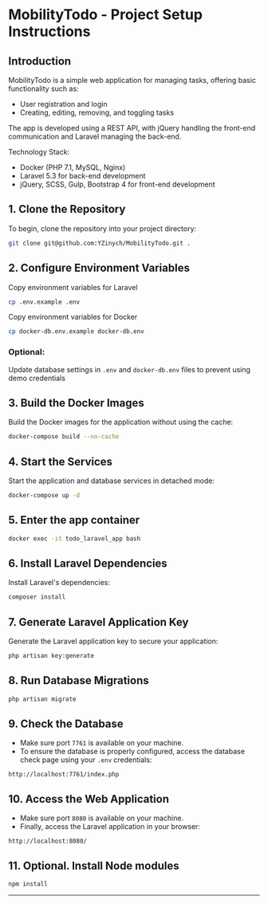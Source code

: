 # MobilityTodo - Project Setup Instructions

## Introduction
MobilityTodo is a simple web application for managing tasks, offering basic functionality such as:

- User registration and login
- Creating, editing, removing, and toggling tasks

The app is developed using a REST API, with jQuery handling the front-end communication and Laravel managing the back-end.

Technology Stack:
- Docker (PHP 7.1, MySQL, Nginx)
- Laravel 5.3 for back-end development
- jQuery, SCSS, Gulp, Bootstrap 4 for front-end development


## 1. Clone the Repository

To begin, clone the repository into your project directory:

```bash
git clone git@github.com:YZinych/MobilityTodo.git .
```

## 2. Configure Environment Variables

Copy environment variables for Laravel

```bash
cp .env.example .env
```

Copy environment variables for Docker

```bash
cp docker-db.env.example docker-db.env
```

### Optional:
Update database settings in `.env` and `docker-db.env` files to prevent using demo credentials

## 3. Build the Docker Images

Build the Docker images for the application without using the cache:

```bash
docker-compose build --no-cache
```

## 4. Start the Services

Start the application and database services in detached mode:

```bash
docker-compose up -d
```

## 5. Enter the app container

```bash
docker exec -it todo_laravel_app bash
```

## 6. Install Laravel Dependencies

Install Laravel's dependencies:

```bash
composer install
```

## 7. Generate Laravel Application Key

Generate the Laravel application key to secure your application:

```bash
php artisan key:generate
```

## 8. Run Database Migrations

```bash
php artisan migrate
```

## 9. Check the Database

- Make sure port `7761` is available on your machine.
- To ensure the database is properly configured, access the database check page using your `.env` credentials:

```text
http://localhost:7761/index.php
```

## 10. Access the Web Application

- Make sure port `8080` is available on your machine.
- Finally, access the Laravel application in your browser:

```text
http://localhost:8080/
```

## 11. Optional. Install Node modules

```bash
npm install
```

---

